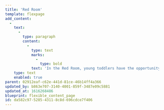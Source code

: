 ```yaml
---
title: 'Red Room'
template: flexpage
add_content:
  -
    text:
      -
        type: paragraph
        content:
          -
            type: text
            marks:
              -
                type: bold
            text: 'In the Red Room, young toddlers have the opportunity to create their own knowledge through daily exploration, connections and interactions. We explore the environment through open-ended, play-based activities based on the children’s interests and play that is observed. Children form attachments to peers and teachers as they develop social, cognitive, motor and language skills.'
    type: text
    enabled: true
parent: 02912eaf-c62e-441d-81ce-46b14ff4a366
updated_by: b863e707-3140-4001-859f-3487e09c5881
updated_at: 1616268486
blueprint: flexible_content_page
id: da582c97-5285-4311-8c8d-696cdce7f406
---
```

